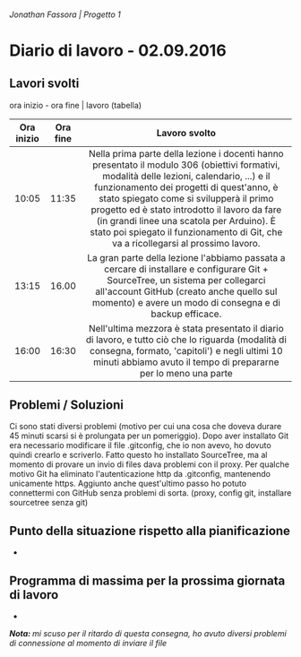 ###### Jonathan Fassora | Progetto 1
# Diario di lavoro - 02.09.2016
## Lavori svolti
ora inizio - ora fine | lavoro (tabella)

| Ora inizio | Ora fine | Lavoro svolto |
|:-------------:|:-------------:|:-----:|
| 10:05 | 11:35 | Nella prima parte della lezione i docenti hanno presentato il modulo 306 (obiettivi formativi, modalità delle lezioni, calendario, ...) e il funzionamento dei progetti di quest'anno, è stato spiegato come si svilupperà il primo progetto ed è stato introdotto il lavoro da fare (in grandi linee una scatola per Arduino). È stato poi spiegato il funzionamento di Git, che va a ricollegarsi al prossimo lavoro. |
| 13:15 | 16.00 | La gran parte della lezione l'abbiamo passata a cercare di installare e configurare Git + SourceTree, un sistema per collegarci all'account GitHub (creato anche quello sul momento) e avere un modo di consegna e di backup efficace. |
| 16:00| 16:30 | Nell'ultima mezzora è stata presentato il diario di lavoro, e tutto ciò che lo riguarda (modalità di consegna, formato, 'capitoli') e negli ultimi 10 minuti abbiamo avuto il tempo di prepararne per lo meno una parte |

## Problemi / Soluzioni
Ci sono stati diversi problemi (motivo per cui una cosa che doveva durare 45 minuti scarsi si è prolungata per un pomeriggio).
Dopo aver installato Git era necessario modificare il file .gitconfig, che io non avevo, ho dovuto quindi crearlo e scriverlo. Fatto questo ho installato SourceTree, ma al momento di provare un invio di files dava problemi con il proxy. Per qualche motivo Git ha eliminato l'autenticazione http da .gitconfig, mantenendo unicamente https.
Aggiunto anche quest'ultimo passo ho potuto connettermi con GitHub senza problemi di sorta.
(proxy, config git, installare sourcetree senza git)
## Punto della situazione rispetto alla pianificazione
-
## Programma di massima per la prossima giornata di lavoro
-

<i> <b> Nota: </b> mi scuso per il ritardo di questa consegna, ho avuto diversi problemi di connessione al momento di inviare il file
